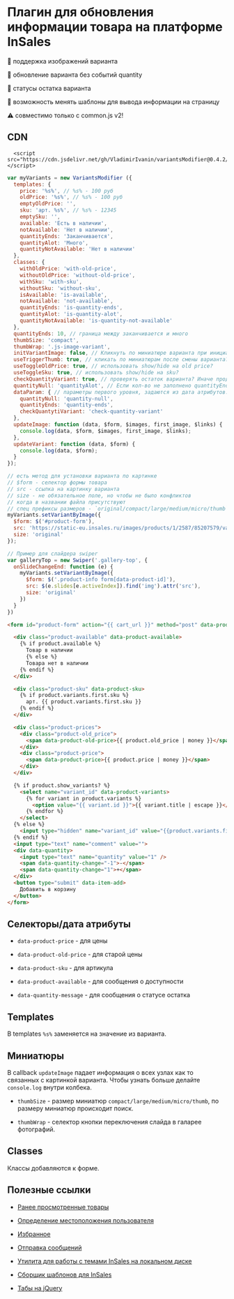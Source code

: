 # Плагин для обновления информации товара на платформе InSales

:flower_playing_cards: поддержка изображений варианта

:no_bell: обновление варианта без событий quantity

:battery: статусы остатка варианта

:pencil: возможность менять шаблоны для вывода информации на страницу

:warning: совместимо только с common.js v2!

## CDN

```
  <script src="https://cdn.jsdelivr.net/gh/VladimirIvanin/variantsModifier@0.4.2/dist/variantsModifier.js"></script>
```

```js
var myVariants = new VariantsModifier ({
  templates: {
    price: '%s%', // %s% - 100 руб
    oldPrice: '%s%', // %s% - 100 руб
    emptyOldPrice: '',
    sku: 'арт. %s%', // %s% - 12345
    emptySku: '',
    available: 'Есть в наличии',
    notAvailable: 'Нет в наличии',
    quantityEnds: 'Заканчивается',
    quantityAlot: 'Много',
    quantityNotAvailable: 'Нет в наличии'
  },
  classes: {
    withOldPrice: 'with-old-price',
    withoutOldPrice: 'without-old-price',
    withSku: 'with-sku',
    withoutSku: 'without-sku',
    isAvailable: 'is-available',
    notAvailable: 'not-available',
    quantityEnds: 'is-quantity-ends',
    quantityAlot: 'is-quantity-alot',
    quantityNotAvailable: 'is-quantity-not-available'
  },
  quantityEnds: 10, // граница между заканчивается и много
  thumbSize: 'compact',
  thumbWrap: '.js-image-variant',
  initVariantImage: false, // Кликнуть по миниатюре варианта при инициализации?
  useTriggerThumb: true, // кликать по миниатюрам после смены варианта?
  useToggleOldPrice: true, // использовать show/hide на old price?
  useToggleSku: true, // использовать show/hide на sku?
  checkQuantityVariant: true, // проверять остаток варианта? Иначе продукта.
  quantityNull: 'quantityAlot', // Если кол-во не заполнено quantityEnds/quantityAlot/quantityNotAvailable
  dataParam: { // параметры первого уровня, задаются из дата атрибутов. Например data-quantity-null="quantityNotAvailable"
    quantityNull: 'quantity-null',
    quantityEnds: 'quantity-ends',
    checkQuantytiVariant: 'check-quantity-variant'
  },
  updateImage: function (data, $form, $images, first_image, $links) {
    console.log(data, $form, $images, first_image, $links);
  },
  updateVariant: function (data, $form) {
    console.log(data, $form);
  }
});

// есть метод для установки варианта по картинке
// $form - селектор формы товара
// src - ссылка на картинку варианта
// size - не обязательное поле, но чтобы не было конфликтов
// когда в названии файла присутствуют
// спец префиксы размеров - `original/compact/large/medium/micro/thumb`
myVariants.setVariantByImage({
  $form: $('#product-form'),
  src: 'https://static-eu.insales.ru/images/products/1/2587/85207579/variant_image.jpg',
  size: 'original'
});

// Пример для слайдера swiper
var galleryTop = new Swiper('.gallery-top', {
  onSlideChangeEnd: function (e) {
    myVariants.setVariantByImage({
      $form: $('.product-info form[data-product-id]'),
      src: $(e.slides[e.activeIndex]).find('img').attr('src'),
      size: 'original'
    })
  }
})
```

```html
<form id="product-form" action="{{ cart_url }}" method="post" data-product-id="{{ product.id }}">

  <div class="product-available" data-product-available>
    {% if product.available %}
      Товар в наличии
      {% else %}
      Товара нет в наличии
    {% endif %}
  </div>

  <div class="product-sku" data-product-sku>
    {% if product.variants.first.sku %}
      арт. {{ product.variants.first.sku }}
    {% endif %}
  </div>

  <div class="product-prices">
    <div class="product-old_price">
      <span data-product-old-price>{{ product.old_price | money }}</span>
    </div>
    <div class="product-price">
      <span data-product-price>{{ product.price | money }}</span>
    </div>
  </div>

  {% if product.show_variants? %}
    <select name="variant_id" data-product-variants>
      {% for variant in product.variants %}
        <option value="{{ variant.id }}">{{ variant.title | escape }}</option>
      {% endfor %}
    </select>
  {% else %}
    <input type="hidden" name="variant_id" value="{{product.variants.first.id}}" >
  {% endif %}
  <input type="text" name="comment" value="">
  <div data-quantity>
    <input type="text" name="quantity" value="1" />
    <span data-quantity-change="-1">-</span>
    <span data-quantity-change="1">+</span>
  </div>
  <button type="submit" data-item-add>
    Добавить в корзину
  </button>
</form>
```

## Селекторы/дата атрибуты

- `data-product-price` - для цены

- `data-product-old-price` - для старой цены

- `data-product-sku` - для артикула

- `data-product-available` - для сообщения о доступности

- `data-quantity-message` - для сообщения о статусе остатка

## Templates

В templates `%s%` заменяется на значение из варианта.

## Миниатюры

В callback `updateImage` падает информация о всех узлах как то связанных с картинкой варианта. Чтобы узнать больше делайте `console.log` внутри колбека.

- `thumbSize` - размер миниатюр `compact/large/medium/micro/thumb`, по размеру миниатюр происходит поиск.

- `thumbWrap` - селектор кнопки переключения слайда в галарее фотографий.


## Classes

Классы добавляются к форме.


## Полезные ссылки

- [Ранее просмотренные товары](https://github.com/VladimirIvanin/RecentlyView)

- [Определение местоположения пользователя](https://github.com/VladimirIvanin/geoManager)

- [Избранное](https://github.com/VladimirIvanin/favorites)

- [Отправка сообщений](https://github.com/VladimirIvanin/InSalesFeedback)

- [Утилита для работы с темами InSales на локальном диске](https://github.com/brainmurder/insales-uploader)

- [Сборщик шаблонов для InSales](https://github.com/VladimirIvanin/insales-template-builder)

- [Табы на jQuery](https://github.com/VladimirIvanin/dataTabs)
